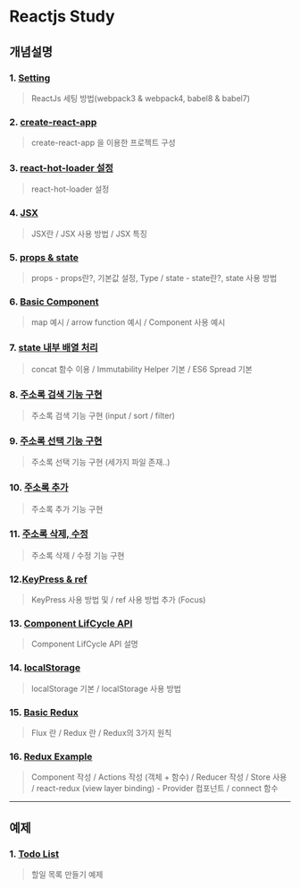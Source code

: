 # Reactjs Study

## 개념설명
### 1. [Setting](https://github.com/Lee-KyungSeok/ReactJS-Study/tree/master/setting)
> ReactJs 세팅 방법(webpack3 & webpack4, babel8 & babel7)

### 2. [create-react-app](https://github.com/Lee-KyungSeok/ReactJS-Study/tree/master/setting_auto)
> create-react-app 을 이용한 프로젝트 구성

### 3. [react-hot-loader 설정](https://github.com/Lee-KyungSeok/ReactJS-Study/tree/master/setting2)
> react-hot-loader 설정

### 4. [JSX ](https://github.com/Lee-KyungSeok/ReactJS-Study/tree/master/JSX)
> JSX란 / JSX 사용 방법 / JSX 특징

### 5. [props & state ](https://github.com/Lee-KyungSeok/ReactJS-Study/tree/master/state%26props)
> props - props란?, 기본값 설정, Type / state - state란?, state 사용 방법

### 6. [Basic Component ](https://github.com/Lee-KyungSeok/ReactJS-Study/tree/master/state%26props)
> map 예시 / arrow function 예시 / Component 사용 예시

### 7. [state 내부 배열 처리](https://github.com/Lee-KyungSeok/ReactJS-Study/tree/master/state_array)
> concat 함수 이용 / Immutability Helper 기본 / ES6 Spread 기본

### 8. [주소록 검색 기능 구현 ](https://github.com/Lee-KyungSeok/ReactJS-Study/tree/master/Contact_Search)
> 주소록 검색 기능 구현 (input / sort / filter)

### 9. [주소록 선택 기능 구현 ](https://github.com/Lee-KyungSeok/ReactJS-Study/tree/master/Contact_Search)
> 주소록 선택 기능 구현 (세가지 파일 존재..)

### 10. [주소록 추가](https://github.com/Lee-KyungSeok/ReactJS-Study/tree/master/Contact_Add)
> 주소록 추가 기능 구현

### 11. [주소록 삭제, 수정](https://github.com/Lee-KyungSeok/ReactJS-Study/tree/master/Contact_Remove)
> 주소록 삭제 / 수정 기능 구현

### 12.[KeyPress & ref](https://github.com/Lee-KyungSeok/ReactJS-Study/tree/master/Contact_Extra)
> KeyPress 사용 방법 및 / ref 사용 방법 추가 (Focus)

### 13. [Component LifCycle API](https://github.com/Lee-KyungSeok/ReactJS-Study/tree/master/Contact_ComponentLifeCycle)
> Component LifCycle API 설명

### 14. [localStorage](https://github.com/Lee-KyungSeok/ReactJS-Study/tree/master/localStorage)
> localStorage 기본 / localStorage 사용 방법

### 15. [Basic Redux](https://github.com/Lee-KyungSeok/ReactJS-Study/tree/master/ReduxBasic)
> Flux 란 / Redux 란 / Redux의 3가지 원칙

### 16. [Redux Example](https://github.com/Lee-KyungSeok/ReactJS-Study/tree/master/Redux_Example)
> Component 작성 / Actions 작성 (객체 + 함수) / Reducer 작성 / Store 사용 / react-redux (view layer binding) - Provider 컴포넌트 / connect 함수

---

## 예제

### 1. [Todo List](https://github.com/Lee-KyungSeok/ReactJS-Study/tree/master/Example/todo)
> 할일 목록 만들기 예제
